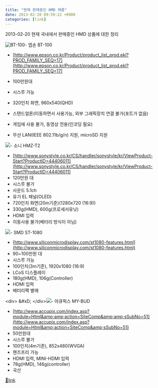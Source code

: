 ```yaml
---
title: "현재 판매중인 HMD 제품"
date: 2013-02-20 09:59:22 +0900
categories: [link]
---
```


2013-02-20 현재 국내에서 판매중인 HMD 상품에 대한 정리

![BT-100](http://www.epson.co.kr/UPFiles/ProductInfo/thum/BT-100_L.png)- 엡손 BT-100
- [http://www.epson.co.kr/Product/product_list_prod.ekl?PROD_FAMILY_SEQ=17](http://www.epson.co.kr/Product/product_list_prod.ekl?PROD_FAMILY_SEQ=17)
- 100만원대
- 시스루 가능
- 320인치 화면, 960x540(QHD)
- 스탠드얼론(이동하면서 사용가능, 외부 그래픽장치 연결 불가(포트가 없음)
- 게임에 사용 불가, 동영상 전용(인코딩 필요)

- 무선 LAN(IEEE 802.11b/g/n) 지원, microSD 지원


  
  
![](http://image.sonystyle.co.kr/sonystyleRenewal/DATA/goods/contents/44406011/detailcut_1.jpg)- 소니 HMZ-T2
- [http://www.sonystyle.co.kr/CS/handler/sonystyle/kr/ViewProduct-Start?ProductID=44406011](http://www.sonystyle.co.kr/CS/handler/sonystyle/kr/ViewProduct-Start?ProductID=44406011)
- 120만원 대 
- 시스루 불가
- 사운드 5.1ch
- 유기 EL 패널(OLED)
- 720인치 화면(20m기준)(1280x720 (16:9))
- 330g(HMD), 600g(프로세서유닛)
- HDMI 입력
- 이동사용 불가(베터리 방식이 아님)


  
![](http://3dvision-blog.com/wp-content/uploads/2012/03/silicon-micro-display-st1080-3d-hmd.jpg)- SMD ST-1080
- [http://www.siliconmicrodisplay.com/st1080-features.html](http://www.siliconmicrodisplay.com/st1080-features.html)
- 90~100만원 대
- 시스루 가능
- 100인치(3m기준), 1920x1080 (16:9)
- LCoS 디스플레이
- 180g(HMD), 106g(Controller)
- HDMI 입력
- 배터리팩 별매


&lt;div&gt;  &amp;#xD;
&lt;/div&gt;![](http://www.accupix.com/img/sub02/img44.jpg)- 아큐픽스 MY-BUD
- [http://www.accupix.com/index.asp?module=Html&amp;amp;action=SiteComp&amp;amp;sSubNo=51](http://www.accupix.com/index.asp?module=Html&amp;action=SiteComp&amp;sSubNo=51)
- 50만원대
- 시스루 불가
- 100인치(4m기준), 852x480(WVGA)
- 핸즈프리 가능
- HDMI 입력, MINI-HDMI 입력
- 78g(HMD), 146g(controller)
- 국산





[🔗link](http://www.mins01.com/mh/tech/read/818)